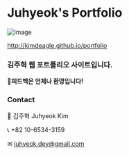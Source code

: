 # Juhyeok's Portfolio

![image](https://user-images.githubusercontent.com/20657250/113284969-58ee0900-9325-11eb-9794-8cf6dfe788f2.png)

<http://kimdeagle.github.io/portfolio>

### 김주혁 웹 포트폴리오 사이트입니다.

**👏피드백은 언제나 환영입니다!**

### Contact
👤 김주혁 Juhyeok Kim

📞 +82 10-6534-3159

✉ <juhyeok.dev@gmail.com>
